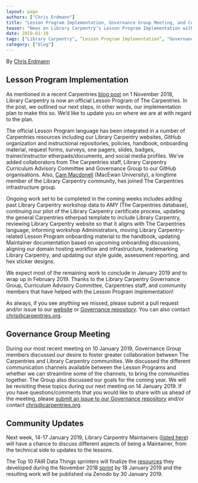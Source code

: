 ```yaml
---
layout: page
authors: ["Chris Erdmann"]
title: "Lesson Program Implementation, Governance Group Meeting, and Community Updates"
teaser: "News on Library Carpentry’s Lesson Program Implementation with The Carpentries"
date: 2019-01-10
tags: ["Library Carpentry", “Lesson Program Implementation”, "Governance Group", “Community Updates”]
category: ["blog"]
---
```


By [Chris Erdmann](https://twitter.com/libcce)

## Lesson Program Implementation

As mentioned in a recent Carpentries [blog post](https://carpentries.org/blog/2018/11/welcoming-library-carpentry/) on 1 November 2018, Library Carpentry is now an official Lesson Program of The Carpentries. In the post, we outlined our next steps, in other words, our implementation plan to make this so. We’d like to update you on where we are at with regard to the plan.

The official Lesson Program language has been integrated in a number of Carpentries resources including our Library Carpentry websites, GitHub organization and instructional repositories, policies, handbook, onboarding material, request forms, surveys, one pagers, slides, badges, trainer/instructor etherpads/documents, and social media profiles. We’ve added collaborators from The Carpentries staff, Library Carpentry Curriculum Advisory Committee and Governance Group to our GitHub organisations. Also, [Cam Macdonell](https://twitter.com/cjmacdonell) (MacEwan University), a longtime member of the Library Carpentry community, has joined The Carpentries infrastructure group.

Ongoing work set to be completed in the coming weeks includes adding past Library Carpentry workshop data to AMY (The Carpentries database), continuing our pilot of the Library Carpentry certificate process, updating the general Carpentries etherpad template to include Library Carpentry, reviewing Library Carpentry website so that it aligns with The Carpentries language, informing workshop Administrators, moving Library Carpentry-related Lesson Program onboarding material to the handbook, updating Maintainer documentation based on upcoming onboarding discussions, aligning our domain hosting workflow and infrastructure, trademarking Library Carpentry, and updating our style guide, assessment reporting, and hex sticker designs. 

We expect most of the remaining work to conclude in January 2019 and to wrap up in February 2019. Thanks to the Library Carpentry Governance Group, Curriculum Advisory Committee, Carpentries staff, and community members that have helped with the Lesson Program implementation!

As always, if you see anything we missed, please submit a pull request and/or issue to our [website](https://github.com/LibraryCarpentry/librarycarpentry.github.io) or [Governance repository](https://github.com/LibraryCarpentry/governance). You can also contact [chris@carpentries.org](mailto:chris@carpentries.org).

## Governance Group Meeting

During our most recent meeting on 10 January 2019, Governance Group members discussed our desire to foster greater collaboration between The Carpentries and Library Carpentry communities. We discussed the different communication channels available between the Lesson Programs and whether we can streamline some of the channels, to bring the communities together. The Group also discussed our goals for the coming year. We will be revisiting these topics during our next meeting on 14 January 2019. If you have questions/comments that you would like to share with us ahead of the meeting, please [submit an issue to our Governance repository](https://github.com/LibraryCarpentry/governance/issues) and/or contact [chris@carpentries.org](mailto:chris@carpentries.org).

## Community Updates

Next week, 14-17 January 2019, Library Carpentry Maintainers ([listed here](https://librarycarpentry.org/lessons/)) will have a chance to discuss different aspects of being a Maintainer, from the technical side to updates to the lessons. 

The Top 10 FAIR Data Things sprinters will finalize the [resources](https://librarycarpentry.org/Top-10-FAIR/) they developed during the November 2018 [sprint](https://librarycarpentry.org/blog/2018/10/top-ten-fair-announcement/) by 18 January 2019 and the resulting work will be published via Zenodo by 30 January 2019. 
